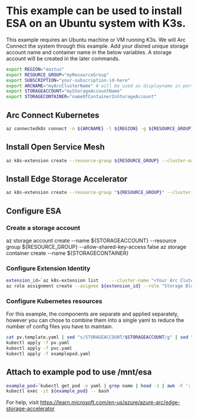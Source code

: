 # This example can be used to install ESA on an Ubuntu system with K3s. 

This example requires an Ubuntu machine or VM running K3s. We will Arc Connect the system through this example. 
Add your disired unique storage account name and container name in the below variables. A storage account will be created in the later commands. 

```bash
export REGION="eastus"
export RESOURCE_GROUP="myResourceGroup"
export SUBSCRIPTION="your-subscription-id-here"
export ARCNAME="myArcClusterName" # will be used as displayname in portal
export STORAGEACCOUNT="myStorageAccountName"
export STORAGECONTAINER="nameOfContainerInStorageAccount"
```

## Arc Connect Kubernetes
```bash
az connectedk8s connect -n ${ARCNAME} -l ${REGION} -g ${RESOURCE_GROUP} --subscription ${SUBSCRIPTION}
```
## Install Open Service Mesh
```bash
az k8s-extension create --resource-group ${RESOURCE_GROUP} --cluster-name ${ARCNAME} --cluster-type connectedClusters --extension-type Microsoft.openservicemesh --scope cluster --name osm
```
## Install Edge Storage Accelerator
```bash
az k8s-extension create --resource-group "${RESOURCE_GROUP}" --cluster-name "${ARCNAME}" --cluster-type connectedClusters --name esa --extension-type microsoft.edgestorageaccelerator --config-file config.json
```
## Configure ESA 

### Create a storage account
az storage account create --name ${STORAGEACCOUNT} --resource group ${RESOURCE_GROUP} --allow-shared-key-access false
az storage container create --name ${STORAGECONTAINER}

### Configure Extension Identity
```bash 
extension_id=`az k8s-extension list     --cluster-name "<Your Arc Cluter Name>"     --resource-group "<Your Resource Group>"     --cluster-type connectedClusters     | jq --arg extType "$EXTENSION_TYPE" 'map(select(.extensionType == $extType)) | .[] | .identity.principalId' -r`
az role assignment create --asignee ${extension_id} --role "Storage Blob Data Contributor" --scope "/subscriptions/${SUBSCRIPTION}/resourceroups/${RESOURCE_GROUP}
```
### Configure Kubernetes resources
For this example, the components are separate and applied separately, however you can chose to combine them into a single yaml to reduce the number of config files you have to maintain. 

```bash
cat pv.template.yaml | sed "s/STORAGEACCOUNT/$STORAGEACCOUNT/g" | sed "s/STORAGECONTAINER/$STORAGECONTAINER/g" > pv.yaml
kubectl apply -f pv.yaml
kubectl apply -f pvc.yaml
kubectl apply -f examplepod.yaml
```

## Attach to example pod to use /mnt/esa

```bash
example_pod=`kubectl get pod -o yaml | grep name | head -1 | awk -F ':' '{print $2}'`
kubectl exec -it ${example_pod} -- bash
```

For help, visit https://learn.microsoft.com/en-us/azure/azure-arc/edge-storage-accelerator
